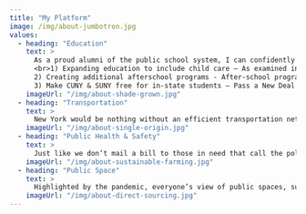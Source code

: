 ```yaml
---
title: "My Platform"
image: /img/about-jumbotron.jpg
values:
  - heading: "Education"
    text: >
      As a proud alumni of the public school system, I can confidently say that New York schools are amongst the best in the country. Giving children access to quality education is one of the most important investments a society can make in its future. We should continue building on the current fully-funded education system by: 
      <br>1) Expanding education to include child care – As examined in depth by NY Senator Brisport in his 2021 Report "THE CHILD CARE CRISIS IN NEW YORK STATE", most New Yorkers live in child care deserts. Child care facilities have neither the space nor ability to pay adequate staff salaries. This inherently promotes inequality and discourages new families when financial future is uncertain. I want to make sure New Yorkers can rely on a robust, well-funded child care system when it comes time to have a family. For me personally, guaranteed child care would make me want to start my family in New York. 
      2) Creating additional afterschool programs - After-school programs give students opportunities to learn skills, explore their interests, and discover new things. In addition, research shows that availability of after school activities drastically reduces juvenile crime. It is important that we take all possible steps to weed out crime from our communities from an onset. 
      3) Make CUNY & SUNY free for in-state students – Pass a New Deal for CUNY
    imageUrl: "/img/about-shade-grown.jpg"
  - heading: "Transportation"
    text: >
      New York would be nothing without an efficient transportation network that can serve everyone. We use this transportation network for everything! (commuting to work, trucks delivering groceries to the local supermarket, seeing friends and family located in different parts of the city) For the system to function efficiently and serve the public well, all the movements within the network need to be seamless. To achieve a seamless transportation network in our city I would push to: 1)	Redistribute existing road space to accommodate those that use it most and have the most to benefit – For example, we can reduce availability of street parking during rush hours on commercial streets so that trucks don’t need to constantly double park to unload deliveries to local stores. With tailored street re-design we can achieve higher driver and pedestrian safety and more efficient use of curbside access will reduce congestion and allow more people access to these busy areas. 2)	Expand creation and automated enforcement of bus lanes to increase the average bus speed from the current 8.8mph to a more New York pace.--  In this chicken and egg problem, we can’t expect public transit ridership to increase if it is not an efficient means of transportation. We need to focus on making our buses reliable, fast, and safe. 3)	The public transit system needs to be updated for the 21st century commuter. All we ask for is a clean , on schedule, free of loitering, safe, and 24/7 system. It may seem like a lot, but in order for the system to continue being a success story of New York we must demand these basic functions.
    imageUrl: "/img/about-single-origin.jpg"
  - heading: "Public Health & Safety"
    text: >
      Just like we don’t mail a bill to those in need that call the police, the way we interact with health care urgently needs to be treated like a right and not a privilege. I am a strong supporter of a single-payer healthcare system, which, according to research, would also lead to substantial savings within the first year of implementation. We need to focus on the underlying issues that are giving us the current increase in crime. I advocate for the use of a data driven approach to tackle the bigger causes of crime such as: mental health issues and housing/food poverty. In addition to fixing the root cause, the reality is that not all crime can be prevented in a single approach. I believe we need stronger gun-safety legislation to curb the gun violence that is plaguing our city. Possession of a loaded firearm should carry a heavier punishment than the current Class E Felony designation, and we should give our police the tools necessary to remove any illegal firearms from our community.
    imageUrl: "/img/about-sustainable-farming.jpg"
  - heading: "Public Space"
    text: >
      Highlighted by the pandemic, everyone’s view of public spaces, such as sidewalks and parks, evolved in the last two years. Programs like NYC’s Open Restaurants re-imagined the normal dining experience, all while saving thousands of restaurant jobs. Meanwhile, the DOT expanded the use of safer intersection design and constructed nearly 30 miles of bike lanes in 2020 alone. To me, this is only the beginning. I will advocate for DOT to action critical pedestrian projects such as the Vernon Boulevard Mall re-design so that people are the beneficiary of the limited space we have to work with. According to the Conservancy Report, “Trees are one of the simplest, cheapest, most effective ways to effect climate change of any you can imagine.” I stand together with NYC Mayor Eric Adams’ “Percent for Parks” plan that would commit 1% of the budget to the Parks department.
    imageUrl: "/img/about-direct-sourcing.jpg"
---
```

